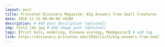 ```yaml
---
layout: post
title: Princeton Discovery Magazine: Big Answers from Small Creatures
date: 2016-11-15 00:00:00 +0300
description: # Add post description (optional)
img: field_lab.jpg # Add image post (optional)
tags: [fruit bats, modeling, disease ecology, Madagascar] # add tag
link: https://discovery.princeton.edu/2016/11/15/big-answers-from-small-creatures/
---
```


